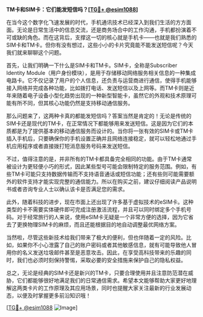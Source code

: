 **TM卡和SIM卡：它们能发短信吗？[[TG💪+ @esim1088](https://t.me/s/esim1088)]**

在当今这个数字化飞速发展的时代，手机通讯技术已经深入到我们生活的方方面面。无论是日常生活中的信息交流，还是商务场合中的工作沟通，手机都扮演着不可或缺的角色。而在这背后，支撑这一切的核心就是手机卡——也就是我们熟悉的SIM卡和TM卡。但你有没有想过，这些小小的卡片究竟能不能发送短信呢？今天我们就来聊聊这个问题。

首先，让我们明确一下什么是SIM卡和TM卡。SIM卡，全称是Subscriber Identity Module（用户身份模块），是用于存储移动网络服务相关信息的一种集成电路卡。它不仅记录了用户的个人信息，还负责与运营商进行通信，使得手机能够接入网络并完成各种功能，比如拨打电话、发送短信以及上网等。而TM卡则是近年来随着电子设备小型化趋势出现的一种新型智能卡，虽然它的外观和技术原理可能有所不同，但其核心功能仍然是支持移动通信服务。

那么问题来了，这两种卡真的都能发短信吗？答案当然是肯定的！无论是传统的SIM卡还是现代的TM卡，在正常情况下都能够用来发送短信。这是因为它们的本质都是为了提供基本的移动通信服务而设计的。当你将一张有效的SIM卡或TM卡插入手机后，只要确保你的手机设置正确并且网络连接稳定，就可以轻松地通过手机应用程序或者直接拨打短消息服务号码来发送短信。

不过，值得注意的是，并非所有的TM卡都具备完全相同的功能。由于TM卡通常被设计为更轻便小巧的形式，因此某些型号可能会限制特定的服务范围。例如，有些TM卡可能只支持数据传输而不支持语音通话或短信功能；还有些则可能需要额外的软件支持才能实现完整的通信能力。所以在购买之前，建议仔细阅读产品说明书或者咨询专业人士以确认该卡是否满足您的需求。

此外，随着科技的进步，现在市面上还出现了许多基于虚拟技术的eSIM卡。这种类型的卡不需要实体硬件即可完成注册激活流程，并且可以同时绑定多个手机号码。对于经常旅行的人来说，使用eSIM卡无疑是一个非常方便的选择，因为它省去了更换物理SIM卡的麻烦，而且还能根据目的地自动调整最优网络方案。

当然啦，尽管这些新技术给我们带来了极大的便利，但也伴随着一定的风险。比如，如果你不小心泄露了自己的账户密码或者其他敏感信息，就有可能导致他人冒用你的名义发送垃圾邮件甚至是恶意攻击。因此，在享受高科技带来的乐趣的同时，我们也必须时刻保持警惕，采取必要的安全措施来保护自己的隐私权益。

总之，无论是经典的SIM卡还是新兴的TM卡，只要合理使用并且注意防范潜在威胁，它们都能够很好地满足我们的日常通信需求。希望本文能够帮助大家更好地理解这两类卡片的工作原理及其应用场景，同时也提醒大家关注最新的行业发展动态，以便及时掌握更多前沿知识哦！

[[TG💪+ @esim1088](https://t.me/s/esim1088) ![Image](https://i.postimg.cc/4NQfJmqS/Snipaste-2025-05-13-00-14-12.png)]